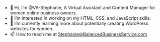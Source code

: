 - 👋 Hi, I’m @VA-Stephanie, A Virtual Assistant and Content Manager for women online business owners.
- 👀 I’m interested in working on my HTML, CSS, and JavaScript skills.
- 🌱 I’m currently learning more about potentially creating WordPress websites for women.
- 📫 How to reach me at Stephanie@BalancedBusinessService.com

<!---
VA-Stephanie/VA-Stephanie is a ✨ special ✨ repository because its `README.md` (this file) appears on your GitHub profile.
You can click the Preview link to take a look at your changes.
--->

